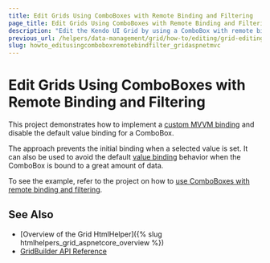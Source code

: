 ```yaml
---
title: Edit Grids Using ComboBoxes with Remote Binding and Filtering
page_title: Edit Grids Using ComboBoxes with Remote Binding and Filtering
description: "Edit the Kendo UI Grid by using a ComboBox with remote binding and filtering."
previous_url: /helpers/data-management/grid/how-to/editing/grid-editing-with-combobox-remote-binding-and-filtering
slug: howto_editusingcomboboxremotebindfilter_gridaspnetmvc
---
```


# Edit Grids Using ComboBoxes with Remote Binding and Filtering

This project demonstrates how to implement a [custom MVVM binding](https://docs.telerik.com/kendo-ui/framework/mvvm/overview) and disable the default value binding for a ComboBox.

The approach prevents the initial binding when a selected value is set. It can also be used to avoid the default [value binding](https://docs.telerik.com/kendo-ui/framework/mvvm/bindings/value#value-binding-of-elements-select) behavior when the ComboBox is bound to a great amount of data.

To see the example, refer to the project on how to [use ComboBoxes with remote binding and filtering](https://github.com/telerik/ui-for-aspnet-mvc-examples/tree/master/Telerik.Examples.Mvc/Telerik.Examples.Mvc/Areas/GridEditingWithComboBoxServerFiltering).

## See Also

* [Overview of the Grid HtmlHelper]({% slug htmlhelpers_grid_aspnetcore_overview %})
* [GridBuilder API Reference](https://docs.telerik.com/aspnet-mvc/api/kendo.mvc.ui.fluent/gridbuilder)
